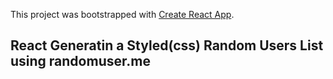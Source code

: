 This project was bootstrapped with [Create React App](https://github.com/facebook/create-react-app).

## React Generatin a Styled(css) Random Users List using randomuser.me


